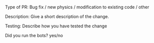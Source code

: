 Type of PR: 
Bug fix / new physics / modification to existing code / other

Description:
Give a short description of the change.

Testing:
Describe how you have tested the change

Did you run the bots? yes/no
